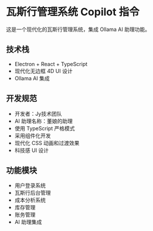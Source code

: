 <!-- Use this file to provide workspace-specific custom instructions to Copilot. For more details, visit https://code.visualstudio.com/docs/copilot/copilot-customization#_use-a-githubcopilotinstructionsmd-file -->

# 瓦斯行管理系统 Copilot 指令

这是一个现代化的瓦斯行管理系统，集成 Ollama AI 助理功能。

## 技术栈
- Electron + React + TypeScript
- 现代化无边框 4D UI 设计
- Ollama AI 集成

## 开发规范
- 开发者：Jy技术团队
- AI 助理名称：董娘的助理
- 使用 TypeScript 严格模式
- 采用组件化开发
- 现代化 CSS 动画和过渡效果
- 科技感 UI 设计

## 功能模块
- 用户登录系统
- 瓦斯行后台管理
- 成本分析系统
- 库存管理
- 账务管理
- AI 助理集成
